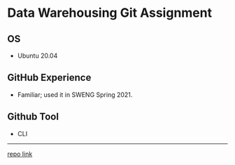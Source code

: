 # Data Warehousing Git Assignment

## OS
- Ubuntu 20.04

## GitHub Experience
- Familiar; used it in SWENG Spring 2021.

## Github Tool
- CLI

-----------------

[repo link](https://github.com/rywards/dwAssignment01)


